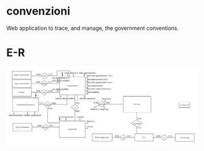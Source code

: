 # convenzioni

Web application to trace, and manage, the government conventions.

# E-R

![Entity-Relationships diagram](SQL/SchemaER.png)
